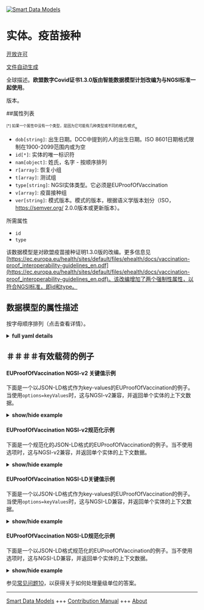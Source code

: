 <!-- 10-Header -->  
[![Smart Data Models](https://smartdatamodels.org/wp-content/uploads/2022/01/SmartDataModels_logo.png "Logo")](https://smartdatamodels.org)  
实体。疫苗接种  
=======<!-- /10-Header -->  
<!-- 15-License -->  
[开放许可](https://github.com/smart-data-models//dataModel.COVID19/blob/master/EUProofOfVaccination/LICENSE.md)  
[文件自动生成](https://docs.google.com/presentation/d/e/2PACX-1vTs-Ng5dIAwkg91oTTUdt8ua7woBXhPnwavZ0FxgR8BsAI_Ek3C5q97Nd94HS8KhP-r_quD4H0fgyt3/pub?start=false&loop=false&delayms=3000#slide=id.gb715ace035_0_60)  
<!-- /15-License -->  
<!-- 20-Description -->  
全球描述。**欧盟数字Covid证书1.3.0版由智能数据模型计划改编为与NGSI标准一起使用**。  
版本。  
<!-- /20-Description -->  
<!-- 30-PropertiesList -->  

##属性列表  

<sup><sub>[*] 如果一个属性中没有一个类型，是因为它可能有几种类型或不同的格式/模式</sub></sup>。  
- `dob[string]`: 出生日期。DCC中提到的人的出生日期。ISO 8601日期格式限制在1900-2099范围内或为空  - `id[*]`: 实体的唯一标识符  - `nam[object]`: 姓氏，名字 - 按顺序排列  - `r[array]`: 恢复小组  - `t[array]`: 测试组  - `type[string]`: NGSI实体类型。它必须是EUProofOfVaccination  - `v[array]`: 疫苗接种组  - `ver[string]`: 模式版本。模式的版本，根据语义学版本划分（ISO，https://semver.org/ 2.0.0版本或更新版本）。  <!-- /30-PropertiesList -->  
<!-- 35-RequiredProperties -->  
所需属性  
- `id`  - `type`  <!-- /35-RequiredProperties -->  
<!-- 40-RequiredProperties -->  
该数据模型是对欧盟疫苗接种证明1.3.0版的改编。更多信息见[https://ec.europa.eu/health/sites/default/files/ehealth/docs/vaccination-proof_interoperability-guidelines_en.pdf](https://ec.europa.eu/health/sites/default/files/ehealth/docs/vaccination-proof_interoperability-guidelines_en.pdf)。该改编增加了两个强制性属性，以符合NGSI标准，即id和type。  
<!-- /40-RequiredProperties -->  
<!-- 50-DataModelHeader -->  
## 数据模型的属性描述  
按字母顺序排列（点击查看详情）。  
<!-- /50-DataModelHeader -->  
<!-- 60-ModelYaml -->  
<details><summary><strong>full yaml details</strong></summary>    
```yaml  
EUProofOfVaccination:    
  description: 'EU Digital Covid Certificate version 1.3.0 adapted to work with NGSI standard by Smart Data Models Program'    
  properties:    
    dob:    
      description: 'Date of birth. Date of Birth of the person addressed in the DCC. ISO 8601 date format restricted to range 1900-2099 or empty'    
      pattern: ^((19|20)\d\d(-\d\d){0,2}){0,1}$    
      type: string    
      x-ngsi:    
        type: Property    
    id:    
      anyOf:    
        - description: 'Property. Identifier format of any NGSI entity'    
          maxLength: 256    
          minLength: 1    
          pattern: ^[\w\-\.\{\}\$\+\*\[\]`|~^@!,:\\]+$    
          type: string    
        - description: 'Property. Identifier format of any NGSI entity'    
          format: uri    
          type: string    
      description: 'Unique identifier of the entity'    
      x-ngsi:    
        type: Property    
    nam:    
      description: 'Surname(s), forename(s) - in that order'    
      properties:    
        fn:    
          description: 'Property. Surname. The surname or primary name(s) of the person addressed in the certificate'    
          maxLength: 80    
          type: string    
        fnt:    
          description: 'Property. Standardised surname. The surname(s) of the person, transliterated ICAO 9303'    
          maxLength: 80    
          pattern: ^[A-Z<]*$    
          type: string    
        gn:    
          description: 'Property. Forename. The forename(s) of the person addressed in the certificate'    
          maxLength: 80    
          type: string    
        gnt:    
          description: 'Property. Standardised forename. The forename(s) of the person, transliterated ICAO 9303'    
          maxLength: 80    
          pattern: ^[A-Z<]*$    
          type: string    
      type: object    
      x-ngsi:    
        type: Property    
    r:    
      description: 'Recovery Group'    
      items:    
        description: 'Recovery Entry'    
        properties:    
          ci:    
            description: 'Property. Unique Certificate Identifier: UVCI. Certificate Identifier, format as per UVCI: Annex 2 in  https://ec.europa.eu/health/sites/health/files/ehealth/docs/vaccination-proof_interoperability-guidelines_en.pdf'    
            maxLength: 80    
            type: string    
          co:    
            description: 'Property. Country of Vaccination / Test, ISO 3166 alpha-2 where possible'    
            pattern: "[A-Z]{1,10}"    
            type: string    
          df:    
            description: 'ISO 8601 complete date: Certificate Valid From'    
            format: date    
            type: string    
          du:    
            description: 'ISO 8601 complete date: Certificate Valid Until'    
            format: date    
            type: string    
          fr:    
            description: 'ISO 8601 complete date of first positive NAA test result'    
            format: date    
            type: string    
          is:    
            description: 'Certificate Issuer'    
            maxLength: 80    
            type: string    
          tg:    
            description: 'Property. Disease or agent targeted. EU eHealthNetwork: Value Sets for Digital Covid Certificates. version 1.0, 2021-04-16, section 2.1. For COVID19 the value has to be 840539006. More info in https://github.com/ehn-dcc-development/ehn-dcc-schema/blob/release/1.3.0/valuesets/disease-agent-targeted.json For other values check https://www.snomed.org/snomed-ct/five-step-briefing'    
            type: string    
        required:    
          - tg    
          - fr    
          - co    
          - is    
          - df    
          - du    
          - ci    
        type: object    
      maxItems: 1    
      minItems: 1    
      type: array    
    t:    
      description: 'Test Group'    
      items:    
        description: 'Test Entry'    
        properties:    
          ci:    
            description: 'Property. Unique Certificate Identifier: UVCI. Certificate Identifier, format as per UVCI: Annex 2 in  https://ec.europa.eu/health/sites/health/files/ehealth/docs/vaccination-proof_interoperability-guidelines_en.pdf'    
            maxLength: 80    
            type: string    
          co:    
            description: 'Property. Country of Test, ISO 3166 alpha-2 where possible'    
            pattern: "[A-Z]{1,10}"    
            type: string    
          is:    
            description: 'Certificate Issuer'    
            maxLength: 80    
            type: string    
          ma:    
            description: 'Property. RAT Test name and manufacturer. EU eHealthNetwork: Value Sets for Digital Covid Certificates. version 1.0, 2021-04-16, section 2.4. The values are ORG-100001699 for AstraZeneca AB, ORG-100030215 for Biontech Manufacturing GmbH, ORG-100001417 for Janssen-Cilag International, ORG-100031184 for Moderna Biotech Spain S.L., ORG-100006270 for Curevac AG, ORG-100013793 for CanSino Biologics, ORG-100020693 for China Sinopharm International Corp. - Beijing location, ORG-100010771 for Sinopharm Weiqida Europe Pharmaceutical s.r.o. - Prague location, ORG-100024420 for Sinopharm Zhijun (Shenzhen) Pharmaceutical Co. Ltd. - Shenzhen location, ORG-100032020 for Novavax CZ AS, Gamaleya-Research-Institute for Gamaleya Research Institute, Vector-Institute for Vector Institute, Sinovac-Biotech for Sinovac Biotech, Bharat-Biotech for Bharat Biotech. More info at https://github.com/ehn-dcc-development/ehn-dcc-schema/blob/release/1.3.0/valuesets/vaccine-mah-manf.json'    
            type: string    
          nm:    
            description: 'NAA Test Name'    
            maxLength: 80    
            type: string    
          sc:    
            description: 'Date/Time of Sample Collection'    
            format: date-time    
            type: string    
          tc:    
            description: 'Testing Centre'    
            maxLength: 80    
            type: string    
          tg:    
            description: 'Property. Disease or agent targeted. EU eHealthNetwork: Value Sets for Digital Covid Certificates. version 1.0, 2021-04-16, section 2.1. For COVID19 the value has to be 840539006. More info in https://github.com/ehn-dcc-development/ehn-dcc-schema/blob/release/1.3.0/valuesets/disease-agent-targeted.json For other values check https://www.snomed.org/snomed-ct/five-step-briefing'    
            type: string    
          tr:    
            description: 'Property. EU eHealthNetwork: Value Sets for Digital Covid Certificates. version 1.0, 2021-04-16, section 2.9. Test Result. the values for COVID19 are 260415000 for Not detected and 260373001 for Detected. More info at https://github.com/ehn-dcc-development/ehn-dcc-schema/blob/release/1.3.0/valuesets/test-result.json'    
            type: string    
          tt:    
            description: 'Property. Type of Test. EU eHealthNetwork: Value Sets for Digital Covid Certificates version 1.0, 2021-04-16, section 2.7. The values for COVID19 are LP6464-4 for Nucleic acid amplification with probe detection, LP217198-3 for Rapid immunoassay. '    
            type: string    
        required:    
          - tg    
          - tt    
          - sc    
          - tr    
          - co    
          - is    
          - ci    
        type: object    
      maxItems: 1    
      minItems: 1    
      type: array    
      x-ngsi:    
        type: Property    
    type:    
      description: 'NGSI entity type. It has to be EUProofOfVaccination'    
      enum:    
        - EUProofOfVaccination    
      type: string    
      x-ngsi:    
        type: Property    
    v:    
      description: 'Vaccination Group'    
      items:    
        properties:    
          ci:    
            description: 'Property. Unique Certificate Identifier: UVCI. Certificate Identifier, format as per UVCI: Annex 2 in  https://ec.europa.eu/health/sites/health/files/ehealth/docs/vaccination-proof_interoperability-guidelines_en.pdf'    
            maxLength: 80    
            type: string    
          co:    
            description: 'Country of Vaccination / Test, ISO 3166 alpha-2 where possible'    
            pattern: "[A-Z]{1,10}"    
            type: string    
          dn:    
            description: 'Property. Dose Number. Dose Number / Total doses in Series: positive integer'    
            minimum: 1    
            type: integer    
          dt:    
            description: 'ISO8601 complete date: Date of Vaccination'    
            format: date    
            type: string    
          is:    
            description: 'Certificate Issuer'    
            maxLength: 80    
            type: string    
          ma:    
            description: 'Property. Marketing Authorization Holder - if no MAH present, then manufacturer. EU eHealthNetwork: Value Sets for Digital Covid Certificates. version 1.0, 2021-04-16, section 2.4. The values are ORG-100001699 for AstraZeneca AB, ORG-100030215 for Biontech Manufacturing GmbH, ORG-100001417 for Janssen-Cilag International, ORG-100031184 for Moderna Biotech Spain S.L., ORG-100006270 for Curevac AG, ORG-100013793 for CanSino Biologics, ORG-100020693 for China Sinopharm International Corp. - Beijing location, ORG-100010771 for Sinopharm Weiqida Europe Pharmaceutical s.r.o. - Prague location, ORG-100024420 for Sinopharm Zhijun (Shenzhen) Pharmaceutical Co. Ltd. - Shenzhen location, ORG-100032020 for Novavax CZ AS, Gamaleya-Research-Institute for Gamaleya Research Institute, Vector-Institute for Vector Institute, Sinovac-Biotech for Sinovac Biotech, Bharat-Biotech for Bharat Biotech. More info at https://github.com/ehn-dcc-development/ehn-dcc-schema/blob/release/1.3.0/valuesets/vaccine-mah-manf.json'    
            type: string    
          mp:    
            description: 'Property. Vaccine medicinal product. EU eHealthNetwork: Value Sets for Digital Covid Certificates. version 1.0, 2021-04-16, section 2.3. The values are EU/1/20/1528 for Comirnaty, EU/1/20/1507 for COVID-19 Vaccine Moderna, EU/1/21/1529 for Vaxzevria, EU/1/20/1525 for COVID-19 Vaccine Janssen, CVnCoV for CVnCoV, Sputnik-V for Sputnik-V, Convidecia for Convidecia, EpiVacCorona for EpiVacCorona, BBIBP-CorV for BBIBP-CorV, Inactivated-SARS-CoV-2-Vero-Cell for Inactivated SARS-CoV-2 (Vero Cell), CoronaVac for CoronaVac, Covaxin for Covaxin (also known as BBV152 A, B, C). More info at https://github.com/ehn-dcc-development/ehn-dcc-schema/blob/release/1.3.0/valuesets/vaccine-medicinal-product.json'    
            type: string    
          sd:    
            description: 'Property. Total Series of Doses: positive integer'    
            minimum: 1    
            type: integer    
          tg:    
            description: 'Property. Disease or agent targeted. EU eHealthNetwork: Value Sets for Digital Covid Certificates. version 1.0, 2021-04-16, section 2.1. For COVID19 the value has to be 840539006. More info in https://github.com/ehn-dcc-development/ehn-dcc-schema/blob/release/1.3.0/valuesets/disease-agent-targeted.json For other values check https://www.snomed.org/snomed-ct/five-step-briefing'    
            type: string    
          vp:    
            description: 'Property. Vaccine or prophylaxis. EU eHealthNetwork: Value Sets for Digital Covid Certificates. version 1.0, 2021-04-16, section 2.2. For COVID19 the values have to be 1119349007 for SARS-CoV-2 mRNA vaccine,1119305005 for SARS-CoV-2 antigen vaccine,J07BX03 for covid-19 vaccines. More info at https://github.com/ehn-dcc-development/ehn-dcc-schema/blob/release/1.3.0/valuesets/vaccine-prophylaxis.json and other values at https://www.snomed.org/snomed-ct'    
            type: string    
        type: object    
      maxItems: 1    
      minItems: 1    
      type: array    
    ver:    
      description: 'Schema version. Version of the schema, according to Semantic versioning (ISO, https://semver.org/ version 2.0.0 or newer)'    
      pattern: ^\d+.\d+.\d+$    
      type: string    
      x-ngsi:    
        type: Property    
  required:    
    - id    
    - type    
  type: object    
  x-derived-from: https://github.com/ehn-dcc-development/ehn-dcc-schema/blob/release/1.3.0/DCC.combined-schema.json    
  x-disclaimer: 'Redistribution and use in source and binary forms, with or without modification, are permitted  provided that the license conditions are met. Copyleft (c) 2021 Contributors to Smart Data Models Program'    
  x-license-url: https://github.com/smart-data-models/dataModel.COVID19/blob/master/EUProofOfVaccination/LICENSE.md    
  x-model-schema: https://smart-data-models.github.io/dataModel.COVID19/EUProofOfVaccination/schema.json    
  x-model-tags: 'EU, COVID19'    
  x-version: ""    
```  
</details>    
<!-- /60-ModelYaml -->  
<!-- 70-MiddleNotes -->  
<!-- /70-MiddleNotes -->  
<!-- 80-Examples -->  
## ＃＃＃＃有效载荷的例子  
#### EUProofOfVaccination NGSI-v2 关键值示例  
下面是一个以JSON-LD格式作为key-values的EUProofOfVaccination的例子。当使用`options=keyValues`时，这与NGSI-v2兼容，并返回单个实体的上下文数据。  
<details><summary><strong>show/hide example</strong></summary>    
```json  
{  
"id": "urn:ngsi-ld:1234:ABCD",  
  "type": "EUProofOfVaccination",  
  "ver": "1.3.0",  
  "nam": {  
    "fn": "Smith-Jones",  
    "fnt": "SMITH<JONES",  
    "gn": "Charles Edward",  
    "gnt": "CHARLES<EDWARD"  
  },  
  "dob": "1964-01-01",  
  "v": [  
    {  
      "tg": "840539006",  
      "vp": "1119349007",  
      "mp": "EU/1/20/1507",  
      "ma": "ORG-100031184",  
      "dn": 1,  
      "sd": 2,  
      "dt": "2021-06-11",  
      "co": "NL",  
      "is": "Ministry of Health Welfare and Sport",  
      "ci": "URN:UVCI:01:NL:DADFCC47C7334E45A906DB12FD859FB7#1"  
    }  
  ]  
}  
```  
</details>  
#### EUProofOfVaccination NGSI-v2规范化示例  
下面是一个规范化的JSON-LD格式的EUProofOfVaccination的例子。当不使用选项时，这与NGSI-v2兼容，并返回单个实体的上下文数据。  
<details><summary><strong>show/hide example</strong></summary>    
```json  
{  
  "id": "urn:ngsi-ld:1234:ABCD",  
  "type": "EUProofOfVaccination",  
  "ver": {  
    "type": "Text",  
    "value": "1.3.0"  
  },  
  "nam": {  
    "type": "StructuredValue",  
    "value": {  
      "fn": "Smith-Jones",  
      "fnt": "SMITH<JONES",  
      "gn": "Charles Edward",  
      "gnt": "CHARLES<EDWARD"  
    }  
  },  
  "dob": {  
    "type": "DateTime",  
    "value": "1964-01-01"  
  },  
  "r": {  
    "type": "array",  
    "value": [  
      {  
        "tg": "840539006",  
        "fr": "2021-06-01",  
        "co": "NL",  
        "is": "Ministry of Health Welfare and Sport",  
        "df": "2021-06-12",  
        "du": "2021-11-28",  
        "ci": "URN:UVCI:01:NL:DADFCC47C7334E45A906DB12FD859FB7#1"  
      }  
    ]  
  }  
}  
```  
</details>  
#### EUProofOfVaccination NGSI-LD关键值示例  
下面是一个以JSON-LD格式作为key-values的EUProofOfVaccination的例子。当使用`options=keyValues`时，这与NGSI-LD兼容，并返回单个实体的上下文数据。  
<details><summary><strong>show/hide example</strong></summary>    
```json  
{  
    "id": "urn:ngsi-ld:1234:ABCD",  
    "type": "EUProofOfVaccination",  
    "dob": "1964-01-01",  
    "nam": {  
        "fn": "Smith-Jones",  
        "fnt": "SMITH<JONES",  
        "gn": "Charles Edward",  
        "gnt": "CHARLES<EDWARD"  
    },  
    "v": [  
        {  
            "tg": "840539006",  
            "vp": "1119349007",  
            "mp": "EU/1/20/1507",  
            "ma": "ORG-100031184",  
            "dn": 1,  
            "sd": 2,  
            "dt": "2021-06-11",  
            "co": "NL",  
            "is": "Ministry of Health Welfare and Sport",  
            "ci": "URN:UVCI:01:NL:DADFCC47C7334E45A906DB12FD859FB7#1"  
        }  
    ],  
    "ver": "1.3.0",  
    "@context": [  
        "https://smart-data-models.github.io/dataModel.COVID19/context.jsonld",  
        "https://raw.githubusercontent.com/smart-data-models/dataModel.COVID19/master/context.jsonld"  
    ]  
}  
```  
</details>  
#### EUProofOfVaccination NGSI-LD规范化示例  
下面是一个以JSON-LD格式规范化的EUProofOfVaccination的例子。当不使用选项时，这与NGSI-LD兼容，并返回单个实体的上下文数据。  
<details><summary><strong>show/hide example</strong></summary>    
```json  
{  
    "id": "urn:ngsi-ld:1234:ABCD",  
    "type": "EUProofOfVaccination",  
    "dob": {  
        "type": "Property",  
        "value": {  
            "@type": "date-time",  
            "@value": "1964-01-01"  
        }  
    },  
    "nam": {  
        "type": "Property",  
        "value": {  
            "fn": "Smith-Jones",  
            "fnt": "SMITH<JONES",  
            "gn": "Charles Edward",  
            "gnt": "CHARLES<EDWARD"  
        }  
    },  
    "t": {  
        "type": "Property",  
        "value": [  
            {  
                "tg": "840539006",  
                "tt": "LP6464-4",  
                "nm": "ELITechGroup, SARS-CoV-2 ELITe MGB\u00ae Kit",  
                "sc": "2021-06-11T17:30:00Z",  
                "tr": "260415000",  
                "tc": "Example Test Corp, Big City",  
                "co": "NL",  
                "is": "Ministry of Health Welfare and Sport",  
                "ci": "URN:UVCI:01:NL:DADFCC47C7334E45A906DB12FD859FB7#1"  
            }  
        ]  
    },  
    "ver": {  
        "type": "Property",  
        "value": "1.3.0"  
    },  
    "@context": [  
        "https://smart-data-models.github.io/dataModel.COVID19/context.jsonld",  
        "https://raw.githubusercontent.com/smart-data-models/dataModel.COVID19/master/context.jsonld"  
    ]  
}  
```  
</details><!-- /80-Examples -->  
<!-- 90-FooterNotes -->  
<!-- /90-FooterNotes -->  
<!-- 95-Units -->  
参见[常见问题10](https://smartdatamodels.org/index.php/faqs/)，以获得关于如何处理量级单位的答案。  
<!-- /95-Units -->  
<!-- 97-LastFooter -->  
---  
[Smart Data Models](https://smartdatamodels.org) +++ [Contribution Manual](https://bit.ly/contribution_manual) +++ [About](https://bit.ly/Introduction_SDM)<!-- /97-LastFooter -->  
